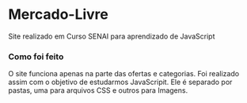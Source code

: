 # Mercado-Livre
Site realizado em Curso SENAI para aprendizado de JavaScript

### Como foi feito
O site funciona apenas na parte das ofertas e categorias. Foi realizado assim com o objetivo de estudarmos JavaScripit.
Ele é separado por pastas, uma para arquivos CSS e outros para Imagens.
